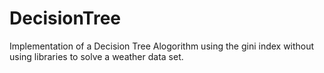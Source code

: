 # DecisionTree
Implementation of a Decision Tree Alogorithm using the gini index without using libraries to solve a weather data set. 
